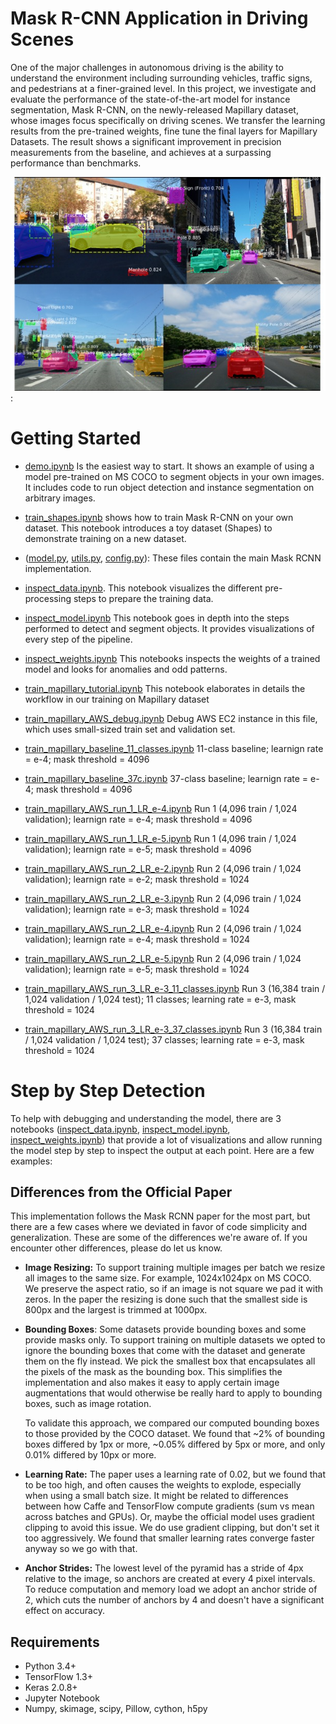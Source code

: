# Mask R-CNN Application in Driving Scenes 
One of the major challenges in autonomous driving is the ability to understand the environment including surrounding vehicles, traffic signs, and pedestrians at a finer-grained level. In this project, we investigate and evaluate the performance of the state-of-the-art model for instance segmentation, Mask R-CNN, on the newly-released Mapillary dataset, whose images focus specifically on driving scenes. We transfer the learning results from the pre-trained weights, fine tune the final layers for Mapillary Datasets. The result shows a significant improvement in precision measurements from the baseline, and achieves at a surpassing performance than benchmarks.

![Result](Picture1.jpg): 


# Getting Started
* [demo.ipynb](/demo.ipynb) Is the easiest way to start. It shows an example of using a model pre-trained on MS COCO to segment objects in your own images.
It includes code to run object detection and instance segmentation on arbitrary images.

* [train_shapes.ipynb](train_shapes.ipynb) shows how to train Mask R-CNN on your own dataset. This notebook introduces a toy dataset (Shapes) to demonstrate training on a new dataset.

* ([model.py](model.py), [utils.py](utils.py), [config.py](config.py)): These files contain the main Mask RCNN implementation. 

* [inspect_data.ipynb](/inspect_data.ipynb). This notebook visualizes the different pre-processing steps
to prepare the training data.

* [inspect_model.ipynb](/inspect_model.ipynb) This notebook goes in depth into the steps performed to detect and segment objects. It provides visualizations of every step of the pipeline.

* [inspect_weights.ipynb](/inspect_weights.ipynb)
This notebooks inspects the weights of a trained model and looks for anomalies and odd patterns.

* [train_mapillary_tutorial.ipynb](/train_mapillary_tutorial.ipynb)
This notebook elaborates in details the workflow in our training on Mapillary dataset

* [train_mapillary_AWS_debug.ipynb](/train_mapillary_AWS_debug.ipynb)
Debug AWS EC2 instance in this file, which uses small-sized train set and validation set.

* [train_mapillary_baseline_11_classes.ipynb](/train_mapillary_baseline_11_classes.ipynb)
11-class baseline; learnign rate = e-4; mask threshold = 4096

* [train_mapillary_baseline_37c.ipynb](/train_mapillary_baseline_37c.ipynb)
37-class baseline; learnign rate = e-4; mask threshold = 4096

* [train_mapillary_AWS_run_1_LR_e-4.ipynb](/train_mapillary_AWS_run_1_LR_e-4.ipynb)
Run 1 (4,096 train / 1,024 validation); learnign rate = e-4; mask threshold = 4096

* [train_mapillary_AWS_run_1_LR_e-5.ipynb](/train_mapillary_AWS_run_1_LR_e-5.ipynb)
Run 1 (4,096 train / 1,024 validation); learnign rate = e-5; mask threshold = 4096

* [train_mapillary_AWS_run_2_LR_e-2.ipynb](/train_mapillary_AWS_run_2_LR_e-2.ipynb)
Run 2 (4,096 train / 1,024 validation); learnign rate = e-2; mask threshold = 1024

* [train_mapillary_AWS_run_2_LR_e-3.ipynb](/train_mapillary_AWS_run_2_LR_e-3.ipynb)
Run 2 (4,096 train / 1,024 validation); learnign rate = e-3; mask threshold = 1024

* [train_mapillary_AWS_run_2_LR_e-4.ipynb](/train_mapillary_AWS_run_2_LR_e-4.ipynb)
Run 2 (4,096 train / 1,024 validation); learnign rate = e-4; mask threshold = 1024

* [train_mapillary_AWS_run_2_LR_e-5.ipynb](/train_mapillary_AWS_run_2_LR_e-5.ipynb)
Run 2 (4,096 train / 1,024 validation); learnign rate = e-5; mask threshold = 1024

* [train_mapillary_AWS_run_3_LR_e-3_11_classes.ipynb](/train_mapillary_AWS_run_3_LR_e-3_11_classes.ipynb)
Run 3 (16,384 train / 1,024 validation / 1,024 test); 11 classes; learning rate = e-3, mask threshold = 1024

* [train_mapillary_AWS_run_3_LR_e-3_37_classes.ipynb](/train_mapillary_AWS_run_3_LR_e-3_37_classes.ipynb)
Run 3 (16,384 train / 1,024 validation / 1,024 test); 37 classes; learning rate = e-3, mask threshold = 1024

# Step by Step Detection
To help with debugging and understanding the model, there are 3 notebooks 
([inspect_data.ipynb](inspect_data.ipynb), [inspect_model.ipynb](inspect_model.ipynb),
[inspect_weights.ipynb](inspect_weights.ipynb)) that provide a lot of visualizations and allow running the model step by step to inspect the output at each point. Here are a few examples:

## Differences from the Official Paper
This implementation follows the Mask RCNN paper for the most part, but there are a few cases where we deviated in favor of code simplicity and generalization. These are some of the differences we're aware of. If you encounter other differences, please do let us know.

* **Image Resizing:** To support training multiple images per batch we resize all images to the same size. For example, 1024x1024px on MS COCO. We preserve the aspect ratio, so if an image is not square we pad it with zeros. In the paper the resizing is done such that the smallest side is 800px and the largest is trimmed at 1000px.
* **Bounding Boxes**: Some datasets provide bounding boxes and some provide masks only. To support training on multiple datasets we opted to ignore the bounding boxes that come with the dataset and generate them on the fly instead. We pick the smallest box that encapsulates all the pixels of the mask as the bounding box. This simplifies the implementation and also makes it easy to apply certain image augmentations that would otherwise be really hard to apply to bounding boxes, such as image rotation.

    To validate this approach, we compared our computed bounding boxes to those provided by the COCO dataset.
We found that ~2% of bounding boxes differed by 1px or more, ~0.05% differed by 5px or more, 
and only 0.01% differed by 10px or more.

* **Learning Rate:** The paper uses a learning rate of 0.02, but we found that to be
too high, and often causes the weights to explode, especially when using a small batch
size. It might be related to differences between how Caffe and TensorFlow compute 
gradients (sum vs mean across batches and GPUs). Or, maybe the official model uses gradient
clipping to avoid this issue. We do use gradient clipping, but don't set it too aggressively.
We found that smaller learning rates converge faster anyway so we go with that.

* **Anchor Strides:** The lowest level of the pyramid has a stride of 4px relative to the image, so anchors are created at every 4 pixel intervals. To reduce computation and memory load we adopt an anchor stride of 2, which cuts the number of anchors by 4 and doesn't have a significant effect on accuracy.

## Requirements
* Python 3.4+
* TensorFlow 1.3+
* Keras 2.0.8+
* Jupyter Notebook
* Numpy, skimage, scipy, Pillow, cython, h5py
